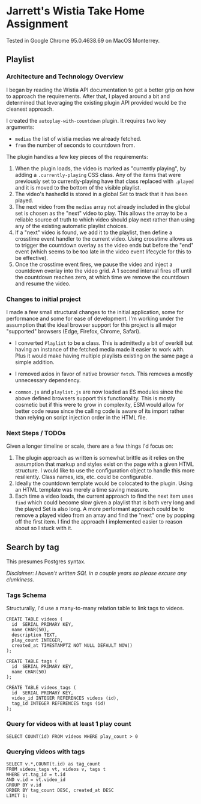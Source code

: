 # Jarrett's Wistia Take Home Assignment

Tested in Google Chrome 95.0.4638.69 on MacOS Monterrey.

## Playlist

### Architecture and Technology Overview

I began by reading the Wistia API documentation to get a better grip on how to
approach the requirements. After that, I played around a bit and determined that
leveraging the existing plugin API provided would be the cleanest approach.

I created the `autoplay-with-countdown` plugin. It requires two key arguments:

- `medias` the list of wistia medias we already fetched.
- `from` the number of seconds to countdown from.

The plugin handles a few key pieces of the requirements:

1. When the plugin loads, the video is marked as "currently playing", by adding
   a `.currently-playing` CSS class. Any of the items that were previously set to
   currently-playing have that class replaced with `.played` and it is moved to
   the bottom of the visible playlist.
1. The video's hashedId is stored in a global Set to track that it has been played.
1. The next video from the `medias` array not already included in the global set
   is chosen as the "next" video to play. This allows the array to be a reliable
   source of truth to which video should play next rather than using any of the
   existing automatic playlist choices.
1. If a "next" video is found, we add it to the playlist, then define a crosstime
   event handler to the current video. Using crosstime allows us to trigger the
   countdown overlay as the video ends but before the "end" event (which seems to
   be too late in the video event lifecycle for this to be effective).
1. Once the crosstime event fires, we pause the video and inject a countdown
   overlay into the video grid. A 1 second interval fires off until the countdown
   reaches zero, at which time we remove the countdown and resume the video.

### Changes to initial project

I made a few small structural changes to the initial application, some for
performance and some for ease of development. I'm working under the assumption
that the ideal browser support for this project is all major "supported" browsers
(Edge, Firefox, Chrome, Safari).

- I converted `Playlist` to be a class. This is admittedly a bit of overkill but
  having an instance of the fetched media made it easier to work with. Plus it
  would make having multiple playlists existing on the same page a simple addition.

- I removed axios in favor of native browser `fetch`. This removes a mostly
  unnecessary dependency.

- `common.js` and `playlist.js` are now loaded as ES modules since the above
  defined browsers support this functionality. This is mostly cosmetic but if
  this were to grow in complexity, ESM would allow for better code reuse since
  the calling code is aware of its import rather than relying on script injection
  order in the HTML file.

### Next Steps / TODOs

Given a longer timeline or scale, there are a few things I'd focus on:

1. The plugin approach as written is somewhat brittle as it relies on the
   assumption that markup and styles exist on the page with a given HTML structure.
   I would like to use the configuration object to handle this more resiliently.
   Class names, ids, etc. could be configurable.
1. Ideally the countdown template would be colocated to the plugin. Using an HTML
   template was merely a time saving measure.
1. Each time a video loads, the current approach to find the next item uses `find`
   which could become slow given a playlist that is both very long and the played
   Set is also long. A more performant approach could be to remove a played video
   from an array and find the "next" one by popping off the first item. I find the
   approach I implemented easier to reason about so I stuck with it.

## Search by tag

This presumes Postgres syntax.

_Disclaimer: I haven't written SQL in a couple years so please excuse any clunkiness._

### Tags Schema

Structurally, I'd use a many-to-many relation table to link tags to videos.

```
CREATE TABLE videos (
  id  SERIAL PRIMARY KEY,
  name CHAR(50),
  description TEXT,
  play_count INTEGER,
  created_at TIMESTAMPTZ NOT NULL DEFAULT NOW()
);

CREATE TABLE tags (
  id  SERIAL PRIMARY KEY,
  name CHAR(50)
);

CREATE TABLE videos_tags (
  id  SERIAL PRIMARY KEY,
  video_id INTEGER REFERENCES videos (id),
  tag_id INTEGER REFERENCES tags (id)
);
```

### Query for videos with at least 1 play count

```
SELECT COUNT(id) FROM videos WHERE play_count > 0
```

### Querying videos with tags

```
SELECT v.*,COUNT(t.id) as tag_count
FROM videos_tags vt, videos v, tags t
WHERE vt.tag_id = t.id
AND v.id = vt.video_id
GROUP BY v.id
ORDER BY tag_count DESC, created_at DESC
LIMIT 1;
```
